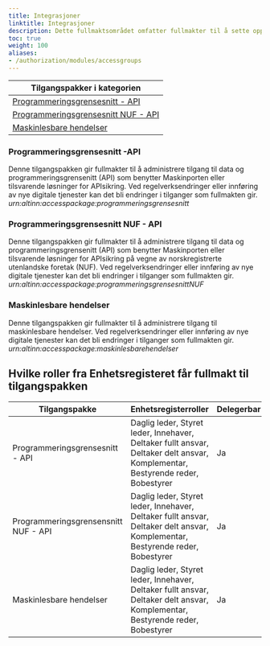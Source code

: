 ```yaml
---
title: Integrasjoner
linktitle: Integrasjoner
description: Dette fullmaktsområdet omfatter fullmakter til å sette opp og administrere dataintegrasjoenr og API som tilbys.. Ved regelverksendringer eller innføring av nye digitale tjenester kan det bli endringer i tilganger som fullmaktene gir.
toc: true
weight: 100
aliases:
- /authorization/modules/accessgroups
---
```


| **Tilgangspakker i kategorien**|
|---|
| [Programmeringsgrensesnitt - API](https://docs.altinn.studio/authorization/what-do-you-get/accessgroups/accessgroups/integrasjoner/#programmeringsgrensesnitt--api)|
| [Programmeringsgrensesnitt NUF - API](https://docs.altinn.studio/authorization/what-do-you-get/accessgroups/accessgroups/integrasjoner/#programmeringsgrensesnitt-nuf---api)|
| [Maskinlesbare hendelser](https://docs.altinn.studio/authorization/what-do-you-get/accessgroups/accessgroups/integrasjoner/#maskinlesbare-hendelser)|


### Programmeringsgrensesnitt -API
Denne tilgangspakken gir fullmakter til å administrere tilgang til data og programmeringsgrensenitt (API) som benytter Maskinporten eller tilsvarende løsninger for APIsikring. Ved regelverksendringer eller innføring av nye digitale tjenester kan det bli endringer i tilganger som fullmakten gir.  
*urn:altinn:accesspackage:programmeringsgrensesnitt*

### Programmeringsgrensesnitt NUF - API
Denne tilgangspakken gir fullmakter til å administrere tilgang til data og programmeringsgrensenitt (API) som benytter Maskinporten eller tilsvarende løsninger for APIsikring på vegne av norskregistrerte utenlandske foretak (NUF). Ved regelverksendringer eller innføring av nye digitale tjenester kan det bli endringer i tilganger som fullmakten gir.  
*urn:altinn:accesspackage:programmeringsgrensesnittNUF*

### Maskinlesbare hendelser
Denne tilgangspakken gir fullmakter til å administrere tilgang til maskinlesbare hendelser. Ved regelverksendringer eller innføring av nye digitale tjenester kan det bli endringer i tilganger som fullmakten gir.  
*urn:altinn:accesspackage:maskinlesbarehendelser*


## Hvilke roller fra Enhetsregisteret får fullmakt til tilgangspakken
|**Tilgangspakke**|**Enhetsregisterroller**|**Delegerbar**|
|---|---|---|
|Programmeringsgrensesnitt - API|Daglig leder, Styret leder, Innehaver, Deltaker fullt ansvar, Deltaker delt ansvar, Komplementar, Bestyrende reder, Bobestyrer|Ja|
|Programmeringsgrensensnitt NUF - API|Daglig leder, Styret leder, Innehaver, Deltaker fullt ansvar, Deltaker delt ansvar, Komplementar, Bestyrende reder, Bobestyrer|Ja|
|Maskinlesbare hendelser|Daglig leder, Styret leder, Innehaver, Deltaker fullt ansvar, Deltaker delt ansvar, Komplementar, Bestyrende reder, Bobestyrer|Ja|